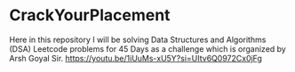 # CrackYourPlacement
Here in this repository I will be solving Data Structures and Algorithms (DSA) Leetcode problems for 45 Days as a challenge which is organized by Arsh Goyal Sir.
https://youtu.be/1iUuMs-xU5Y?si=UItv6Q0972Cx0jFg

